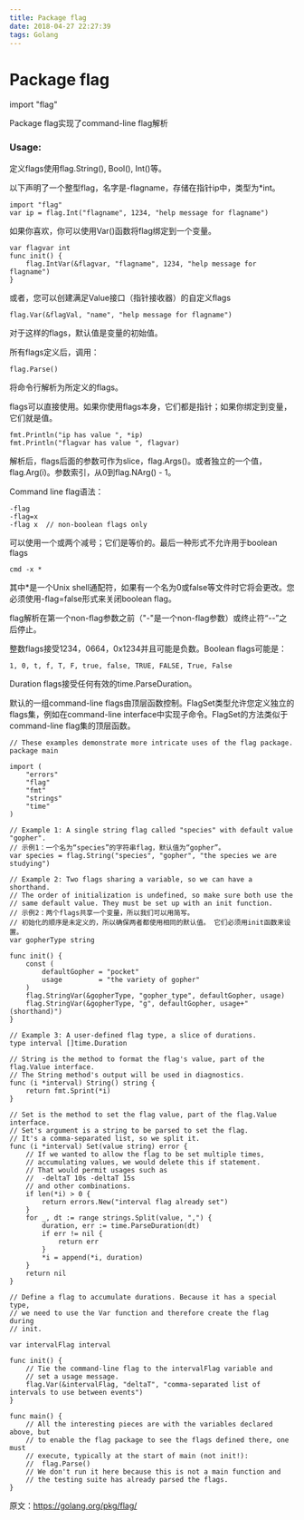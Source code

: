 ```yaml
---
title: Package flag
date: 2018-04-27 22:27:39
tags: Golang
---
```


# Package flag

import "flag"

Package flag实现了command-line flag解析

### Usage:

定义flags使用flag.String(), Bool(), Int()等。

以下声明了一个整型flag，名字是-flagname，存储在指针ip中，类型为*int。

```
import "flag"
var ip = flag.Int("flagname", 1234, "help message for flagname")
```

如果你喜欢，你可以使用Var()函数将flag绑定到一个变量。

```
var flagvar int
func init() {
	flag.IntVar(&flagvar, "flagname", 1234, "help message for flagname")
}
```

或者，您可以创建满足Value接口（指针接收器）的自定义flags

```
flag.Var(&flagVal, "name", "help message for flagname")
```

对于这样的flags，默认值是变量的初始值。

所有flags定义后，调用：

```
flag.Parse()
```

将命令行解析为所定义的flags。

flags可以直接使用。如果你使用flags本身，它们都是指针；如果你绑定到变量，它们就是值。

```
fmt.Println("ip has value ", *ip)
fmt.Println("flagvar has value ", flagvar)
```

解析后，flags后面的参数可作为slice，flag.Args()。或者独立的一个值，flag.Arg(i)。参数索引，从0到flag.NArg() - 1。

Command line flag语法：

```
-flag
-flag=x
-flag x  // non-boolean flags only
```

可以使用一个或两个减号；它们是等价的。最后一种形式不允许用于boolean flags

```
cmd -x *
```

其中*是一个Unix shell通配符，如果有一个名为0或false等文件时它将会更改。您必须使用-flag=false形式来关闭boolean flag。

flag解析在第一个non-flag参数之前（"-"是一个non-flag参数）或终止符“--”之后停止。

整数flags接受1234，0664，0x1234并且可能是负数。Boolean flags可能是：

```
1, 0, t, f, T, F, true, false, TRUE, FALSE, True, False
```

Duration flags接受任何有效的time.ParseDuration。

默认的一组command-line flags由顶层函数控制。FlagSet类型允许您定义独立的flags集，例如在command-line interface中实现子命令。FlagSet的方法类似于command-line flag集的顶层函数。

```
// These examples demonstrate more intricate uses of the flag package.
package main

import (
	"errors"
	"flag"
	"fmt"
	"strings"
	"time"
)

// Example 1: A single string flag called "species" with default value "gopher".
// 示例1：一个名为“species”的字符串flag，默认值为“gopher”。
var species = flag.String("species", "gopher", "the species we are studying")

// Example 2: Two flags sharing a variable, so we can have a shorthand.
// The order of initialization is undefined, so make sure both use the
// same default value. They must be set up with an init function.
// 示例2：两个flags共享一个变量，所以我们可以用简写。
// 初始化的顺序是未定义的，所以确保两者都使用相同的默认值。 它们必须用init函数来设置。
var gopherType string

func init() {
	const (
		defaultGopher = "pocket"
		usage         = "the variety of gopher"
	)
	flag.StringVar(&gopherType, "gopher_type", defaultGopher, usage)
	flag.StringVar(&gopherType, "g", defaultGopher, usage+" (shorthand)")
}

// Example 3: A user-defined flag type, a slice of durations.
type interval []time.Duration

// String is the method to format the flag's value, part of the flag.Value interface.
// The String method's output will be used in diagnostics.
func (i *interval) String() string {
	return fmt.Sprint(*i)
}

// Set is the method to set the flag value, part of the flag.Value interface.
// Set's argument is a string to be parsed to set the flag.
// It's a comma-separated list, so we split it.
func (i *interval) Set(value string) error {
	// If we wanted to allow the flag to be set multiple times,
	// accumulating values, we would delete this if statement.
	// That would permit usages such as
	//	-deltaT 10s -deltaT 15s
	// and other combinations.
	if len(*i) > 0 {
		return errors.New("interval flag already set")
	}
	for _, dt := range strings.Split(value, ",") {
		duration, err := time.ParseDuration(dt)
		if err != nil {
			return err
		}
		*i = append(*i, duration)
	}
	return nil
}

// Define a flag to accumulate durations. Because it has a special type,
// we need to use the Var function and therefore create the flag during
// init.

var intervalFlag interval

func init() {
	// Tie the command-line flag to the intervalFlag variable and
	// set a usage message.
	flag.Var(&intervalFlag, "deltaT", "comma-separated list of intervals to use between events")
}

func main() {
	// All the interesting pieces are with the variables declared above, but
	// to enable the flag package to see the flags defined there, one must
	// execute, typically at the start of main (not init!):
	//	flag.Parse()
	// We don't run it here because this is not a main function and
	// the testing suite has already parsed the flags.
}
```







原文：https://golang.org/pkg/flag/